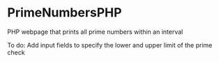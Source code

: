 # PrimeNumbersPHP
PHP webpage that prints all prime numbers within an interval

To do: Add input fields to specify the lower and upper limit of the prime check
